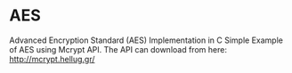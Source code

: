 # AES
Advanced Encryption Standard (AES) Implementation in C
Simple Example of AES using Mcrypt API. 
The API can download from here: http://mcrypt.hellug.gr/
